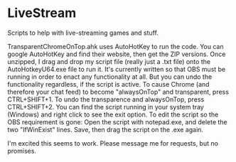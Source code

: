 # LiveStream
Scripts to help with live-streaming games and stuff.

TransparentChromeOnTop.ahk uses AutoHotKey to run the code.
  You can google AutoHotKey and find their website, then get the ZIP versions.
  Once unzipped, I drag and drop my script file (really just a .txt file) onto the AutoHotkeyU64.exe file to run it.
  It's currently written so that OBS must be running in order to enact any functionality at all.
  But you can undo the functionality regardless, if the script is active.
  To cause Chrome (and therefore your chat feed) to become "alwaysOnTop" and transparent, press CTRL+SHIFT+1.
  To undo the transparence and alwaysOnTop, press CTRL+SHIFT+2.
  You can find the script running in your system tray (Windows) and right click to see the exit option.
  To edit the script so the OBS requirement is gone:
    Open the script with notepad.exe, and delete the two "IfWinExist" lines. Save, then drag the script on the .exe again.
    
I'm excited this seems to work. Please message me for requests, but no promises.
